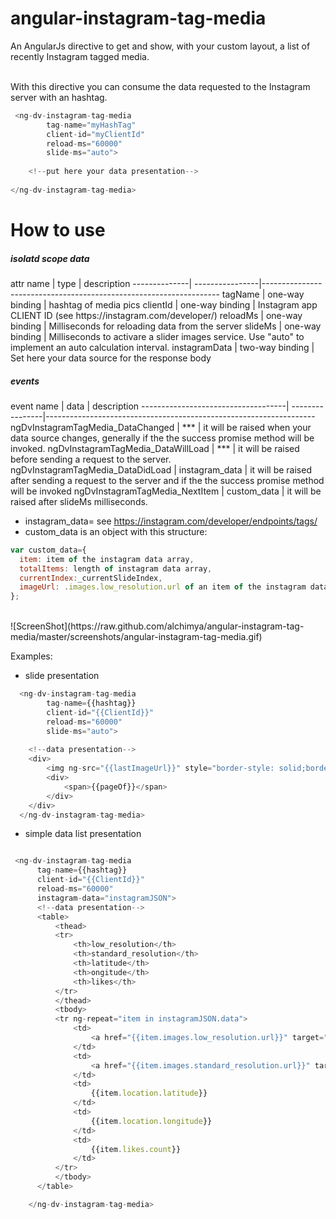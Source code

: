 # angular-instagram-tag-media
An AngularJs directive to get and show, with your custom layout, a list of recently Instagram tagged media.

<br/>
With this directive you can consume the data requested to the Instagram server with an hashtag.

```javascript
 <ng-dv-instagram-tag-media
        tag-name="myHashTag"
        client-id="myClientId"
        reload-ms="60000"
        slide-ms="auto">
        
    <!--put here your data presentation-->
    
</ng-dv-instagram-tag-media>
```

# How to use
<h5>isolatd scope data</h5>
  attr name   |     type        |   description    
--------------| ----------------|-------------------------------------------------------------------
tagName       | one-way binding | hashtag of media pics
clientId      | one-way binding | Instagram app CLIENT ID (see https://instagram.com/developer/)
reloadMs      | one-way binding | Milliseconds for reloading data from the server
slideMs       | one-way binding | Milliseconds to activare a slider images service. Use "auto" to implement an auto calculation interval.
instagramData | two-way binding | Set here your data source  for the response body

<h5>events</h5>
  event name                        |     data        |   description    
------------------------------------| ----------------|-------------------------------------------------------------------
ngDvInstagramTagMedia_DataChanged   |     ***         | it will be raised when your data source changes, generally if the the success promise method will be invoked.
ngDvInstagramTagMedia_DataWillLoad  |     ***         | it will be raised before sending a request to the server.
ngDvInstagramTagMedia_DataDidLoad   | instagram_data  | it will be raised after sending a request to the server and if the the success promise method will be invoked
ngDvInstagramTagMedia_NextItem      | custom_data     | it will be raised after slideMs milliseconds.

- instagram_data= see https://instagram.com/developer/endpoints/tags/
- custom_data is an object with this structure:
```javascript
var custom_data={
  item: item of the instagram data array,
  totalItems: length of instagram data array,
  currentIndex:_currentSlideIndex,
  imageUrl: .images.low_resolution.url of an item of the instagram data array,
};
```
<br/>
![ScreenShot](https://raw.github.com/alchimya/angular-instagram-tag-media/master/screenshots/angular-instagram-tag-media.gif)

Examples:
- slide presentation
```javascript
  <ng-dv-instagram-tag-media
        tag-name={{hashtag}}
        client-id="{{ClientId}}"
        reload-ms="60000"
        slide-ms="auto">
  
    <!--data presentation-->
    <div>
        <img ng-src="{{lastImageUrl}}" style="border-style: solid;border-width: 2px"/>
        <div>
            <span>{{pageOf}}</span>
        </div>
    </div>
  </ng-dv-instagram-tag-media>
```

- simple data list presentation
```javascript

 <ng-dv-instagram-tag-media
      tag-name={{hashtag}}
      client-id="{{ClientId}}"
      reload-ms="60000"
      instagram-data="instagramJSON">
      <!--data presentation-->
      <table>
          <thead>
          <tr>
              <th>low_resolution</th>
              <th>standard_resolution</th>
              <th>latitude</th>
              <th>ongitude</th>
              <th>likes</th>
          </tr>
          </thead>
          <tbody>
          <tr ng-repeat="item in instagramJSON.data">
              <td>
                  <a href="{{item.images.low_resolution.url}}" target="_blank">{{item.images.low_resolution.url}}</a>
              </td>
              <td>
                  <a href="{{item.images.standard_resolution.url}}" target="_blank">{{item.images.standard_resolution.url}}</a>
              </td>
              <td>
                  {{item.location.latitude}}
              </td>
              <td>
                  {{item.location.longitude}}
              </td>
              <td>
                  {{item.likes.count}}
              </td>
          </tr>
          </tbody>
      </table>

    </ng-dv-instagram-tag-media>

```
